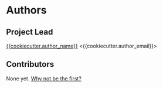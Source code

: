 # Authors

## Project Lead
[{{cookiecutter.author_name}}](https://github.com/{{cookiecutter.github_user}}) &lt;{{cookiecutter.author_email}}&gt;

## Contributors
None yet. [Why not be the first?](CONTRIBUTING.md)
